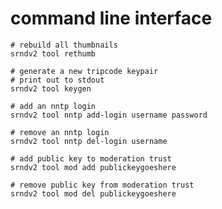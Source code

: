 # command line interface

    # rebuild all thumbnails
    srndv2 tool rethumb
    
    # generate a new tripcode keypair
    # print out to stdout
    srndv2 tool keygen
    
    # add an nntp login
    srndv2 tool nntp add-login username password
    
    # remove an nntp login
    srndv2 tool nntp del-login username
    
    # add public key to moderation trust
    srndv2 tool mod add publickeygoeshere
    
    # remove public key from moderation trust
    srndv2 tool mod del publickeygoeshere

